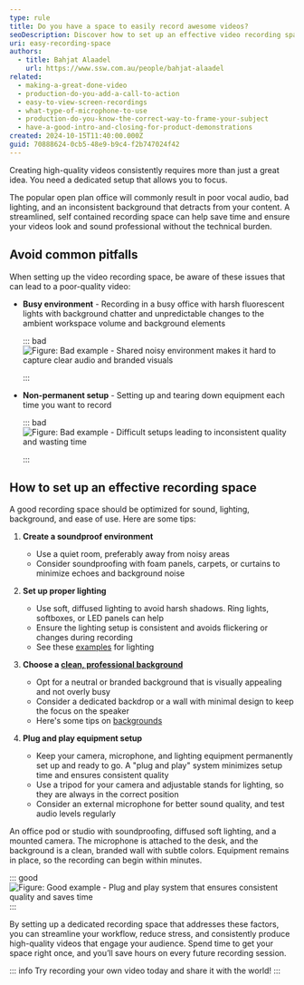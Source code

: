 ```yaml
---
type: rule
title: Do you have a space to easily record awesome videos?
seoDescription: Discover how to set up an effective video recording space that ensures high-quality output, saves time, and avoids common pitfalls like noise, poor lighting, and cluttered backgrounds.
uri: easy-recording-space
authors:
  - title: Bahjat Alaadel
    url: https://www.ssw.com.au/people/bahjat-alaadel
related:
  - making-a-great-done-video
  - production-do-you-add-a-call-to-action
  - easy-to-view-screen-recordings
  - what-type-of-microphone-to-use
  - production-do-you-know-the-correct-way-to-frame-your-subject
  - have-a-good-intro-and-closing-for-product-demonstrations
created: 2024-10-15T11:40:00.000Z
guid: 70888624-0cb5-48e9-b9c4-f2b747024f42
---
```

Creating high-quality videos consistently requires more than just a great idea. You need a dedicated setup that allows you to focus.

The popular open plan office will commonly result in poor vocal audio, bad lighting, and an inconsistent background that detracts from your content. A streamlined, self contained recording space can help save time and ensure your videos look and sound professional without the technical burden.

<!--endintro-->

## Avoid common pitfalls

When setting up the video recording space, be aware of these issues that can lead to a poor-quality video:

* **Busy environment** - Recording in a busy office with harsh fluorescent lights with background chatter and unpredictable changes to the ambient workspace volume and background elements

  ::: bad
  ![Figure: Bad example - Shared noisy environment makes it hard to capture clear audio and branded visuals](https://github.com/user-attachments/assets/9b7c9969-7082-4a25-87db-1c9c564b19a5)

  :::

* **Non-permanent setup** - Setting up and tearing down equipment each time you want to record

  ::: bad
  ![Figure: Bad example - Difficult setups leading to inconsistent quality and wasting time](https://github.com/user-attachments/assets/1686da19-626b-4840-988f-660113c4ac49)

  :::

## How to set up an effective recording space

A good recording space should be optimized for sound, lighting, background, and ease of use. Here are some tips:

1. **Create a soundproof environment**
   * Use a quiet room, preferably away from noisy areas
   * Consider soundproofing with foam panels, carpets, or curtains to minimize echoes and background noise

2. **Set up proper lighting**
   * Use soft, diffused lighting to avoid harsh shadows. Ring lights, softboxes, or LED panels can help
   * Ensure the lighting setup is consistent and avoids flickering or changes during recording
   * See these [examples](/have-good-lighting-on-your-home-office) for lighting

3. **Choose a [clean, professional background](/unique-office-backgrounds)**
   * Opt for a neutral or branded background that is visually appealing and not overly busy
   * Consider a dedicated backdrop or a wall with minimal design to keep the focus on the speaker
   * Here's some tips on [backgrounds](/video-background)

4. **Plug and play equipment setup**
   * Keep your camera, microphone, and lighting equipment permanently set up and ready to go. A "plug and play" system minimizes setup time and ensures consistent quality
   * Use a tripod for your camera and adjustable stands for lighting, so they are always in the correct position
   * Consider an external microphone for better sound quality, and test audio levels regularly

An office pod or studio with soundproofing, diffused soft lighting, and a mounted camera. The microphone is attached to the desk, and the background is a clean, branded wall with subtle colors. Equipment remains in place, so the recording can begin within minutes.

::: good
![Figure: Good example - Plug and play system that ensures consistent quality and saves time](https://github.com/user-attachments/assets/883aff45-3714-478d-9365-ba98aac57a06)
:::

By setting up a dedicated recording space that addresses these factors, you can streamline your workflow, reduce stress, and consistently produce high-quality videos that engage your audience. Spend time to get your space right once, and you’ll save hours on every future recording session.

::: info
Try recording your own video today and share it with the world!
:::
